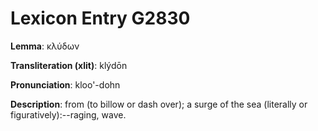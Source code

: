 # Lexicon Entry G2830

**Lemma**: κλύδων

**Transliteration (xlit)**: klýdōn

**Pronunciation**: kloo'-dohn

**Description**:
from  (to billow or dash over); a surge of the sea (literally or figuratively):--raging, wave.
